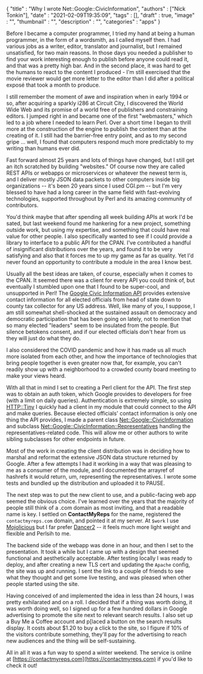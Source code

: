 
  {
    "title"       : "Why I wrote Net::Google::CivicInformation",
    "authors"     : ["Nick Tonkin"],
    "date"        : "2021-02-09T19:35:09",
    "tags"        : [],
    "draft"       : true,
    "image"       : "",
    "thumbnail"   : "",
    "description" : "",
    "categories"  : "apps"
  }


Before I became a computer programmer, I tried my hand at being a human programmer, in the form of a wordsmith, as I called myself then. I had various jobs as a writer, editor, translator and journalist, but I remained unsatisfied, for two main reasons. In those days you needed a publisher to find your work interesting enough to publish before anyone could read it, and that was a pretty high bar. And in the second place, it was hard to get the humans to react to the content I produced - I'm still exercised that the movie reviewer would get more letter to the editor than I did after a political exposé that took a month to produce.

I still remember the moment of awe and inspiration when in early 1994 or so, after acquiring a sparkly i286 at Circuit City, I discovered the World Wide Web and its promise of a world free of publishers and constraining editors. I jumped right in and became one of the first "webmasters," which led to a job where I needed to learn Perl. Over a short time I began to thrill more at the construction of the engine to publish the content than at the creating of it. I still had the barrier-free entry point, and as to my second gripe ... well, I found that computers respond much more predictably to my writing than humans ever did.

Fast forward almost 25 years and lots of things have changed, but I still get an itch scratched by building "websites." Of course now they are called REST APIs or webapps or microservices or whatever the newest term is, and I deliver mostly JSON data packets to other computers inside big organizations -- it's been 20 years since I used CGI.pm -- but I'm very blessed to have had a long career in the same field with fast-evolving technologies, supported throughout by Perl and its amazing community of contributors.

You'd think maybe that after spending all week building APIs at work I'd be sated, but last weekend found me hankering for a new project, something outside work, but using my expertise, and something that could have real value for other people. I also specifically wanted to see if I could provide a library to interface to a public API for the CPAN. I've contributed a handful of insignificant distributions over the years, and found it to be very satisfying and also that it forces me to up my game as far as quality. Yet I'd never found an opportunity to contribute a module in the area I know best.

Usually all the best ideas are taken, of course, especially when it comes to the CPAN. It seemed there was a client for every API you could think of, but eventually I stumbled upon one that I found to be super-cool, and unsupported in Perl! The [Google Civic Information API](https://developers.google.com/civic-information) provides extensive contact information for all elected officials from head of state down to county tax collector for any US address. Well, like many of you, I suppose, I am still somewhat shell-shocked at the sustained assault on democracy and democratic participation that has been going on lately, not to mention that so many elected "leaders" seem to be insulated from the people. But silence betokens consent, and if our elected officials don't hear from us they will just do what they do.

I also considered the COVID pandemic and how it has made us all much more isolated from each other, and how the importance of technologies that bring people together is even greater now that, for example, you can't readily show up with a neighborhood to a crowded county board meeting to make your views heard.

With all that in mind I set to creating a Perl client for the API. The first step was to obtain an auth token, which Google provides to developers for free (with a limit on daily queries). Authentication is extremely simple, so using [HTTP::Tiny](https://metacpan.org/pod/HTTP::Tiny) I quickly had a client in my module that could connect to the API and make queries. Because elected officials' contact information is only one thing the API provides, I made a parent class [Net::Google::CivicInformation](https://metacpan.org/pod/Net::Google::CivicInformation) and subclass [Net::Google::CivicInformation::Representatives](https://metacpan.org/pod/Net::Google::CivicInformation::Representatives) handling the representatives-related code. This will allow me or other authors to write sibling subclasses for other endpoints in future.

Most of the work in creating the client distribution was in deciding how to marshal and reformat the extensive JSON data structure returned by Google. After a few attempts I had it working in a way that was pleasing to me as a consumer of the module, and I documented the arrayref of hashrefs it would return, um, representing the representatives. I wrote some tests and bundled up the distribution and uploaded it to PAUSE.

The next step was to put the new client to use, and a public-facing web app seemed the obvious choice. I've learned over the years that the majority of people still think of a .com domain as most inviting, and that a readable name is key. I settled on **ContactMyReps** for the name, registered the `contactmyreps.com` domain, and pointed it at my server. At `$work` I use [Mojolicious](https://metacpan.org/pod/Mojolicious) but I far prefer [Dancer2](https://metacpan.org/pod/Dancer2) -- it feels much more light weight and flexible and Perlsih to me.

The backend side of the webapp was done in an hour, and then I set to the presentation. It took a while but I came up with a design that seemed functional and aesthetically acceptable. After testing locally I was ready to deploy, and after creating a new TLS cert and updating the `Apache` config, the site was up and running. I sent the link to a couple of friends to see what they thought and get some live testing, and was pleased when other people started using the site.

Having conceived of and implemented the idea in less than 24 hours, I was pretty exhilarated and on a roll. I decided that if a thing was worth doing, it was worth doing well, so I signed up for a few hundred dollars in Google advertising to promote the site next to relevant search results. I also set up a Buy Me a Coffee account and p[laced a button on the search results display. It costs about $1.20 to buy a click to the site, so I figure if 10% of the visitors contribute something, they'll pay for the advertising to reach new audiences and the thing will be self-sustaining.

All in all it was a fun way to spend a winter weekend. The service is online at [https://contactmyreps.com](https://contactmyreps.com) if you'd like to check it out!








